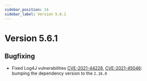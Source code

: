 ```yaml
---
sidebar_position: 14
sidebar_label: Version 5.6.1
---
```


# Version 5.6.1

## Bugfixing
- Fixed Log4J vulnerabilities [CVE-2021-44228](https://github.com/advisories/GHSA-jfh8-c2jp-5v3q), [CVE-2021-45046](https://github.com/advisories/GHSA-7rjr-3q55-vv33): bumping the dependency version to the `2.16.0` 
